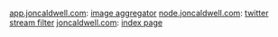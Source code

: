 [app.joncaldwell.com](http://app.joncaldwell.com): [image aggregator](https://github.com/arkie/arkie.github.com/tree/app)
[node.joncaldwell.com](http://node.joncaldwell.com): [twitter stream filter](https://github.com/arkie/arkie.github.com/tree/node)
[joncaldwell.com](http://joncaldwell.com): [index page](https://github.com/arkie/arkie.github.com/)
